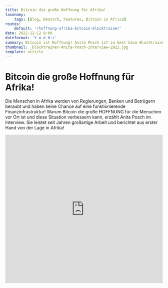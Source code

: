```yaml
---
title: Bitcoin die große Hoffnung für Afrika!
taxonomy:
    tags: [Blog, Deutsch, Features, Bitcoin in Africa]
routes:
    default: '/hoffnung-afrika-bitcoin-blocktrainer'
date: 2022-12-12 8:00
dateformat: 'Y-m-d H:i'
summary: Bitcoin ist Hoffnung! Anita Posch ist zu Gast beim Blocktrainer und berichtet aus erster Hand von der Lage in Afrika.
thumbnail: _blocktrainer-Anita-Posch-interview-2022.jpg
template: article
---
```


# Bitcoin die große Hoffnung für Afrika!

Die Menschen in Afrika werden von Regierungen, Banken und Betrügern beraubt und haben keine Chance auf eine funktionierende Finanzinfrastruktur! Warum Bitcoin die große HOFFNUNG für die Menschen vor Ort ist und diese Situation verbessern kann, erzählt Anita Posch im Interview. Sie leistet seit Jahren großartige Arbeit und berichtet aus erster Hand von der Lage in Afrika!

<iframe width="100%" height="473" src="https://www.youtube.com/embed/0UAD3q64KWI?si=fpMclIwhHMkTQ5Sq" title="YouTube video player" frameborder="0" allow="accelerometer; autoplay; clipboard-write; encrypted-media; gyroscope; picture-in-picture; web-share" allowfullscreen></iframe>